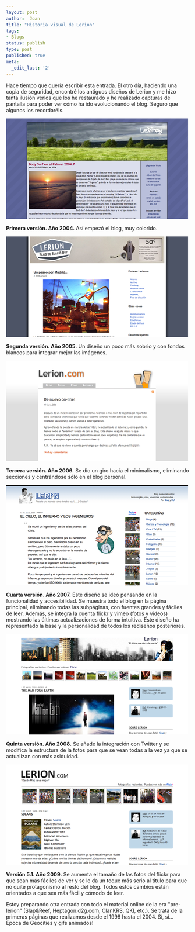 ```yaml
---
layout: post
author:  Joan
title: "Historia visual de Lerion"
tags:
- Blogs
status: publish
type: post
published: true
meta:
  _edit_last: '2'
---
```

Hace tiempo que quería escribir esta entrada. El otro día, haciendo una copia de seguridad, encontré los antiguos diseños de Lerion y me hizo tanta ilusión verlos que los he restaurado y he realizado capturas de pantalla para poder ver cómo ha ido evolucionando el blog. Seguro que algunos los recordaréis.
&nbsp;

<a href="http://www.flickr.com/photos/lerion/3712515109/sizes/o/in/set-72157621335762810/"><img src="../images_posts/Lerion_v1.png" alt="" class="marco" /></a>

<strong>Primera versión. Año 2004.</strong> Así empezó el blog, muy colorido.
&nbsp;

<a href="http://www.flickr.com/photos/lerion/3712514347/sizes/o/in/set-72157621335762810/"><img src="../images_posts/Lerion_v2.png" alt="" class="marco" /></a>

<strong>Segunda versión. Año 2005.</strong> Un diseño un poco más sobrio y con fondos blancos para integrar mejor las imágenes.
&nbsp;

<a href="http://www.flickr.com/photos/lerion/3712513651/sizes/o/in/set-72157621335762810/"><img src="../images_posts/Lerion_v3.png" alt="" class="marco" /></a>

<strong>Tercera versión. Año 2006.</strong> Se dio un giro hacia el minimalismo, eliminando secciones y centrándose sólo en el blog personal.
&nbsp;

<a href="http://www.flickr.com/photos/lerion/3712515989/sizes/o/in/set-72157621335762810/"><img src="../images_posts/Lerion_v4.png" alt="" class="marco" /></a>

<strong>Cuarta versión. Año 2007.</strong> Este diseño se ideó pensando en la funcionalidad y accesibilidad. Se muestra todo el blog en la página principal, eliminando todas las subpáginas, con fuentes grandes y fáciles de leer. Además, se integra la cuenta flickr y vimeo (fotos y videos) mostrando las últimas actualizaciones de forma intuitiva. Este diseño ha representado la base y la personalidad de todos los rediseños posteriores.
&nbsp;

<a href="http://www.flickr.com/photos/lerion/3712513255/sizes/o/in/set-72157621335762810/"><img src="../images_posts/Lerion_v5.png" alt="" class="marco" /></a>

<strong>Quinta versión. Año 2008.</strong> Se añade la integración con Twitter y se modifica la estructura de la fotos para que se vean todas a la vez ya que se actualizan con más asiduidad.
&nbsp;

<a href="http://www.flickr.com/photos/lerion/3712516761/sizes/o/in/set-72157621335762810/"><img src="../images_posts/Lerion_v5r1.png" alt="" class="marco" /></a>

<strong>Versión 5.1. Año 2009.</strong> Se aumenta el tamaño de las fotos del flickr para que sean más fáciles de ver y se le da un toque más serio al título para que no quite protagonismo al resto del blog. Todos estos cambios están orientados a que sea más fácil y cómodo de leer.

Estoy preparando otra entrada con todo el material online de la era "pre-lerion" (Slap&Reef, Heptagon.d2g.com, ClanKRS, QKI, etc.). Se trata de la primeras páginas que realizamos desde el 1998 hasta el 2004. Sí, sí... Época de Geocities y gifs animados!

